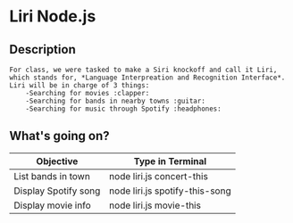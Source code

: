 # Liri Node.js

## Description
    For class, we were tasked to make a Siri knockoff and call it Liri, which stands for, *Language Interpreation and Recognition Interface*. Liri will be in charge of 3 things:
        -Searching for movies :clapper:
        -Searching for bands in nearby towns :guitar:
        -Searching for music through Spotify :headphones:

## What's going on?

Objective | Type in Terminal
------  | -------
List bands in town | node liri.js concert-this <band>
Display Spotify song | node liri.js spotify-this-song <song title>
Display movie info | node liri.js movie-this <title>
Display txt file   | node liri.js do-what-it-says

## Spotify
If everything worked as intended, you should see the following:
<img width="617" alt="spotify-this-song" src="https://user-images.githubusercontent.com/47930252/57977281-f8ac8300-79a9-11e9-9b1e-b80237545a63.png">

## Bands
<img width="570" alt="concert-this machine head" src="https://user-images.githubusercontent.com/47930252/57977291-301b2f80-79aa-11e9-94a2-1156c45c3437.png">

<img width="595" alt="concert-this after" src="https://user-images.githubusercontent.com/47930252/57977295-53de7580-79aa-11e9-90f1-27e832c6a170.png">

## Movies
<img width="690" alt="movie-this cast away" src="https://user-images.githubusercontent.com/47930252/57977298-76708e80-79aa-11e9-9a6b-22ec7945eeea.png">

<img width="701" alt="movie-this cast away-after" src="https://user-images.githubusercontent.com/47930252/57977300-85efd780-79aa-11e9-9a78-c5244312ebf4.png">

<img width="687" alt="movies-this dumb and dumber" src="https://user-images.githubusercontent.com/47930252/57977301-90aa6c80-79aa-11e9-806e-056095035807.png">

## Do it
This will display a txt.file that already has code inside. All we do is call it by using a function known as readFile
<img width="677" alt="do-this function" src="https://user-images.githubusercontent.com/47930252/57977351-ad936f80-79ab-11e9-8a3f-4433ac6c1d25.png">
Then we go and run it in the terminal
<img width="548" alt="do-what-it-says" src="https://user-images.githubusercontent.com/47930252/57977308-ad46a480-79aa-11e9-85b5-b050d5f09e0b.png">

## Bonus, king of
I attempted to log the data we get to this file, but was only able to sort of get 2 things 
<img width="476" alt="log pic" src="https://user-images.githubusercontent.com/47930252/57977339-470e5180-79ab-11e9-95b1-ceabd5bc7449.png">

# Tech Used :floppy_disk: :
    - Javascript
    - NodeJS
    - API






